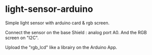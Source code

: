 # light-sensor-arduino
Simple light sensor with arduino card & rgb screen.

Connect the sensor on the base Shield : analog port A0.
And the RGB screen on "I2C".

Upload the "rgb_lcd" like a librairy on the Arduino App.
